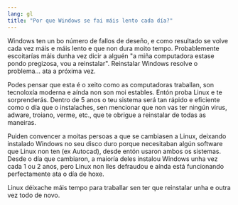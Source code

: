 ```yaml
---
lang: gl
title: "Por que Windows se fai máis lento cada día?"
---
```


Windows ten un bo número de fallos de deseño, e como resultado se volve cada vez máis e máis lento e que non dura moito tempo. Probablemente escoitarías máis dunha vez dicir a alguén "a miña computadora estase pondo pregizosa, vou a reinstalar". Reinstalar Windows resolve o problema... ata a próxima vez.

Podes pensar que esta é o xeito como as computadoras traballan, son tecnoloxía moderna e aínda non son moi estables. Entón proba Linux e te sorprenderás. Dentro de 5 anos o teu sistema será tan rápido e eficiente como o día que o instalaches, sen mencionar que non vas ter ningún virus, adware, troiano, verme, etc., que te obrigue a reinstalar de todas as maneiras.

Puiden convencer a moitas persoas a que se cambiasen a Linux, deixando instalado Windows no seu disco duro porque necesitaban algún software que Linux non ten (ex Autocad), desde entón usaron ambos os sistemas. Desde o día que cambiaron, a maioría deles instalou Windows unha vez cada 1 ou 2 anos, pero Linux non lles defraudou e aínda está funcionando perfectamente ata o día de hoxe.

Linux déixache máis tempo para traballar sen ter que reinstalar unha e outra vez todo de novo.






